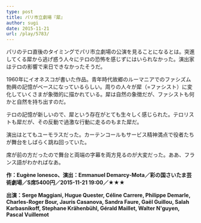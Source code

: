 ```yaml
---
type: post
title: パリ市立劇場『犀』
author: sugi
date: 2015-11-21
url: /play/5783/
---
```

パリのテロ直後のタイミングでパリ市立劇場の公演を見ることになるとは。突進してくる犀から逃げ惑う人々にテロの恐怖を感じずにはいられなかった。演出家はテロの影響で来日できなかったそうだ。

1960年にイオネスコが書いた作品。青年時代故郷のルーマニアでのファシズム勃興の記憶がベースになっているらしい。周りの人々が犀（=ファシスト）に変化していくさまが象徴的に描かれている。犀は自然の象徴だが、ファシストも何かと自然を持ち出すのだ。

テロの記憶が新しいので、犀という存在がとても生々しく感じられた。テロリストも犀だが、その反動で過激な行動に走るのもまた犀だ。

演出はとてもユーモラスだった。カーテンコールもサービス精神満点で役者たちが舞台をしばらく跳ね回っていた。

席が前の方だったので舞台と両端の字幕を両方見るのが大変だった。ああ、フランス語がわかればなあ。

**作：Eugène Ionesco、演出：Emmanuel Demarcy-Mota／彩の国さいたま芸術劇場／S席5400円／2015-11-21 19:00／★★★**

**出演：Serge Maggiani, Hugue Quester, Céline Carrere, Philippe Demarle, Charles-Roger Bour, Jauris Casanova, Sandra Faure, Gaël Guillou, Salah Karbasnikoff, Stephane Krähenbühl, Gérald Maillet, Walter N'guyen, Pascal Vuillemot**
